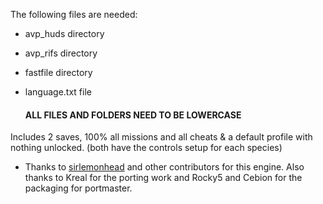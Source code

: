 The following files are needed:
-  avp_huds directory
-  avp_rifs directory
-  fastfile directory
-  language.txt file

   #### ALL FILES AND FOLDERS NEED TO BE LOWERCASE ####

  Includes 2 saves, 100% all missions and all cheats & a default profile with nothing unlocked.
  (both have the controls setup for each species)
-  Thanks to [sirlemonhead](https://github.com/neuromancer/avp) and other contributors for this engine. Also thanks to Kreal for the porting work and Rocky5 and Cebion for the packaging for portmaster.
<br/>
